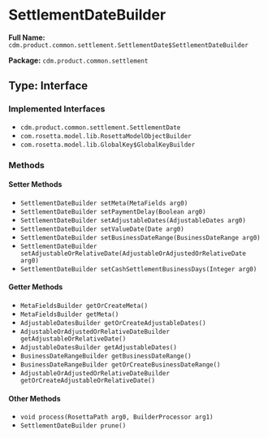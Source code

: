 # SettlementDateBuilder

**Full Name:** `cdm.product.common.settlement.SettlementDate$SettlementDateBuilder`

**Package:** `cdm.product.common.settlement`

## Type: Interface

### Implemented Interfaces

- `cdm.product.common.settlement.SettlementDate`
- `com.rosetta.model.lib.RosettaModelObjectBuilder`
- `com.rosetta.model.lib.GlobalKey$GlobalKeyBuilder`

### Methods

#### Setter Methods

- `SettlementDateBuilder setMeta(MetaFields arg0)`
- `SettlementDateBuilder setPaymentDelay(Boolean arg0)`
- `SettlementDateBuilder setAdjustableDates(AdjustableDates arg0)`
- `SettlementDateBuilder setValueDate(Date arg0)`
- `SettlementDateBuilder setBusinessDateRange(BusinessDateRange arg0)`
- `SettlementDateBuilder setAdjustableOrRelativeDate(AdjustableOrAdjustedOrRelativeDate arg0)`
- `SettlementDateBuilder setCashSettlementBusinessDays(Integer arg0)`

#### Getter Methods

- `MetaFieldsBuilder getOrCreateMeta()`
- `MetaFieldsBuilder getMeta()`
- `AdjustableDatesBuilder getOrCreateAdjustableDates()`
- `AdjustableOrAdjustedOrRelativeDateBuilder getAdjustableOrRelativeDate()`
- `AdjustableDatesBuilder getAdjustableDates()`
- `BusinessDateRangeBuilder getBusinessDateRange()`
- `BusinessDateRangeBuilder getOrCreateBusinessDateRange()`
- `AdjustableOrAdjustedOrRelativeDateBuilder getOrCreateAdjustableOrRelativeDate()`

#### Other Methods

- `void process(RosettaPath arg0, BuilderProcessor arg1)`
- `SettlementDateBuilder prune()`

